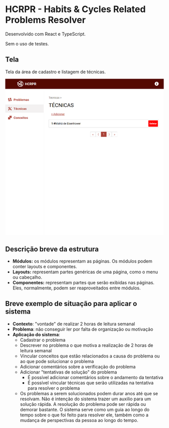# HCRPR - Habits & Cycles Related Problems Resolver

Desenvolvido com React e TypeScript.

Sem o uso de testes.

## Tela

Tela da área de cadastro e listagem de técnicas.

![association graph](src/assets/img/v0.3.0.png)

## Descrição breve da estrutura

- **Módulos:** os módulos representam as páginas. Os módulos podem conter layouts e componentes.
- **Layouts:** representam partes genéricas de uma página, como o menu ou cabeçalho.
- **Componentes:** representam partes que serão exibidas nas páginas. Eles, normalmente, podem ser reaproveitados entre módulos.

## Breve exemplo de situação para aplicar o sistema

- **Contexto**: "vontade" de realizar 2 horas de leitura semanal
- **Problema**: não conseguir ler por falta de organização ou motivação
- **Aplicação do sistema**:
  - Cadastrar o problema
  - Descrever no problema o que motiva a realização de 2 horas de leitura semanal
  - Vincular conceitos que estão relacionados a causa do problema ou ao que pode solucionar o problema
  - Adicionar comentários sobre a verificação do problema
  - Adicionar "tentativas de solução" do problema
    - É possível adicionar comentários sobre o andamento da tentativa
    - É possível vincular técnicas que serão utilizadas na tentativa para resolver o problema
  - Os problemas a serem solucionados podem durar anos até que se resolvam. Não é intenção do sistema trazer um auxilio para um solução rápida. A resolução do problema pode ser rápida ou demorar bastante. O sistema serve como um guia ao longo do tempo sobre o que foi feito para resolver ele, também como a mudança de perspectivas da pessoa ao longo do tempo.
  
